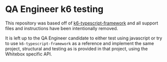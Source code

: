 # QA Engineer k6 testing

This repository was based off of [k6-typescript-framework](https://github.com/go-automate/k6-typescript-framework) and all support files and instructions have been intentionally removed.

It is left up to the QA Engineer candidate to either test using javascript or try to use `k6-typescript-framework` as a reference and implement
the same project, structural and testing as is provided in that project, using the Whitebox specific API.